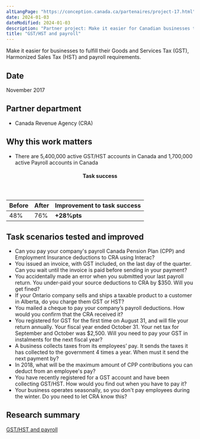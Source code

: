 ```yaml
---
altLangPage: "https://conception.canada.ca/partenaires/project-17.html"
date: 2024-01-03
dateModified: 2024-01-03
description: "Partner project: Make it easier for Canadian businesses to fulfill their Goods and Services Tax (GST), Harmonized Sales Tax (HST) and payroll obligations. Date: November 2017"
title: "GST/HST and payroll"
---
```

<p>Make it easier for businesses to fulfill their Goods and Services Tax (GST), Harmonized Sales Tax (HST) and payroll requirements.</p>
<h2>Date</h2>
<p>November 2017</p>
<h2>Partner department</h2>
<ul>
  <li>Canada Revenue Agency (CRA)</li>
</ul>
<h2>Why this work matters</h2>
<ul>
  <li>There are 5,400,000 active GST/HST accounts in Canada and 1,700,000 active Payroll accounts in Canada</li>
</ul>
<div class="row mrgn-tp-lg mrgn-bttm-lg">
  <div class="col-md-8">
    <div class="panel panel-success">
      <header class="panel-heading">
        <h4 class="panel-title text-center">Task success</h4>
      </header>
      <table class="table">
        <thead>
          <tr style="">
            <th scope="col" class="col-md-3">Before</th>
            <th scope="col" class="col-md-3">After</th>
            <th scope="col" class="col-md-6">Improvement to task success</th>
          </tr>
        </thead>
        <tbody>
          <tr>
            <td class="table-smnum">48%</td>
            <td class="table-smnum">76%</td>
            <td class="table-smnum"><span class="text-success"><strong>+28%pts</strong></span></td>
          </tr>
        </tbody>
      </table>
    </div>
  </div>
</div>
<h2>Task scenarios tested and improved</h2>
<ul class="lst-spcd">
  <li>Can you pay your company's payroll Canada Pension Plan (CPP) and Employment Insurance deductions to CRA using Interac?</li>
  <li>You issued an invoice, with GST included, on the last day of the quarter. Can you wait until the invoice is paid before sending in your payment?</li>
  <li>You accidentally made an error when you submitted your last payroll return. You under-paid your source deductions to CRA by $350. Will you get fined?</li>
  <li>If your Ontario company sells and ships a taxable product to a customer in Alberta, do you charge them GST or HST?</li>
  <li>You mailed a cheque to pay your company’s payroll deductions. How would you confirm that the CRA received it?</li>
  <li>You registered for GST for the first time on August 31, and will file your return annually. Your fiscal year ended October 31. Your net tax for September and October was $2,500. Will you need to pay your GST in instalments for the next fiscal year?</li>
  <li>A business collects taxes from its employees’ pay. It sends the taxes it has collected to the government 4 times a year. When must it send the next payment by?</li>
  <li>In 2018, what will be the maximum amount of CPP contributions you can deduct from an employee's pay?</li>
  <li>You have recently registered for a GST account and have been collecting GST/HST. How would you find out when you have to pay it?</li>
  <li>Your business operates seasonally, so you don't pay employees during the winter. Do you need to let CRA know this?</li>
</ul>
<h2>Research summary</h2>
<p><a href="https://blog.canada.ca/research-summaries/taxfiling-research-summary.html">GST/HST and payroll</a></p>
